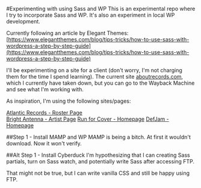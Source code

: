 #Experimenting with using Sass and WP
This is an experimental repo where I try to incorporate Sass and WP. It's also an experiment in local WP development.

Currently following an article by Elegant Themes:
[https://www.elegantthemes.com/blog/tips-tricks/how-to-use-sass-with-wordpress-a-step-by-step-guide](https://www.elegantthemes.com/blog/tips-tricks/how-to-use-sass-with-wordpress-a-step-by-step-guide)

I'll be experimenting on a site for a client (don't worry, I'm not charging them for the time I spend learning). The current site [aboutrecords.com](http://aboutrecords.com), which I currently have taken down, but you can go to the Wayback Machine and see what I'm working with.

As inspiration, I'm using the following sites/pages:

[Atlantic Records - Roster Page](http://www.atlanticrecords.com/artists)  
[Bright Antenna - Artist Page](http://www.brightantenna.com/artists-master/the-wombats)
[Run for Cover - Homepage](http://www.runforcoverrecords.com/)
[DefJam - Homepage](http://www.defjam.com/)

##Step 1 - Install MAMP and WP
MAMP is being a bitch. At first it wouldn't download. Now it won't verify.

##Alt Step 1 - Install Cyberduck
I'm hypothesizing that I can creating Sass partials, turn on Sass watch, and potentially write Sass after accessing FTP.

That might not be true, but I can write vanilla CSS and still be happy using FTP.

